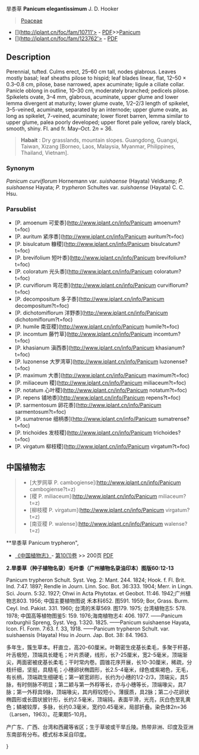 旱黍草 **Panicum elegantissimum** J. D. Hooker

> [Poaceae](http://www.iplant.cn/info/Poaceae?t=foc)
* [](http://iplant.cn/foc/fam/10711'> - [PDF](http://iplant.cn/foc/pdf/Poaceae.pdf)>>[Panicum](http://www.iplant.cn/info/Panicum?t=foc)
* [](http://iplant.cn/foc/fam/123762'> - [PDF](http://www.iplant.cn/foc/pdf/Panicum.pdf)

## Description

Perennial, tufted. Culms erect, 25–60 cm tall, nodes glabrous. Leaves mostly basal; leaf sheaths pilose to hispid; leaf blades linear, flat, 12–50 × 0.3–0.8 cm, pilose, base narrowed, apex acuminate; ligule a ciliate collar. Panicle oblong in outline, 10–30 cm, moderately branched; pedicels pilose. Spikelets ovate, 3–4 mm, glabrous, acuminate, upper glume and lower lemma divergent at maturity; lower glume ovate, 1/2–2/3 length of spikelet, 3–5-veined, acuminate, separated by an internode; upper glume ovate, as long as spikelet, 7-veined, acuminate; lower floret barren, lemma similar to upper glume, palea poorly developed; upper floret pale yellow, rarely black, smooth, shiny. Fl. and fr. May–Oct. 2*n* = 36.


> **Habait** : 
> Dry grasslands, mountain slopes. Guangdong, Guangxi, Taiwan, Xizang [Borneo, Laos, Malaysia, Myanmar, Philippines, Thailand, Vietnam].

### Synonym
*Panicum curviflorum* Hornemann var. *suishaense* (Hayata) Veldkamp; *P. suishaense* Hayata; *P. trypheron* Schultes var. *suishaense* (Hayata) C. C. Hsu.

### Parsublist

* [P.  amoenum  可爱黍](http://www.iplant.cn/info/Panicum amoenum?t=foc)
* [P.  auritum  紧序黍](http://www.iplant.cn/info/Panicum auritum?t=foc)
* [P.  bisulcatum  糠稷](http://www.iplant.cn/info/Panicum bisulcatum?t=foc)
* [P.  brevifolium  短叶黍](http://www.iplant.cn/info/Panicum brevifolium?t=foc)
* [P.  coloratum  光头黍](http://www.iplant.cn/info/Panicum coloratum?t=foc)
* [P.  curviflorum  弯花黍](http://www.iplant.cn/info/Panicum curviflorum?t=foc)
* [P.  decompositum  多子黍](http://www.iplant.cn/info/Panicum decompositum?t=foc)
* [P.  dichotomiflorum  洋野黍](http://www.iplant.cn/info/Panicum dichotomiflorum?t=foc)
* [P.  humile  南亚稷](http://www.iplant.cn/info/Panicum humile?t=foc)
* [P.  incomtum  藤竹草](http://www.iplant.cn/info/Panicum incomtum?t=foc)
* [P.  khasianum  滇西黍](http://www.iplant.cn/info/Panicum khasianum?t=foc)
* [P.  luzonense  大罗湾草](http://www.iplant.cn/info/Panicum luzonense?t=foc)
* [P.  maximum  大黍](http://www.iplant.cn/info/Panicum maximum?t=foc)
* [P.  miliaceum  稷](http://www.iplant.cn/info/Panicum miliaceum?t=foc)
* [P.  notatum  心叶稷](http://www.iplant.cn/info/Panicum notatum?t=foc)
* [P.  repens  铺地黍](http://www.iplant.cn/info/Panicum repens?t=foc)
* [P.  sarmentosum  卵花黍](http://www.iplant.cn/info/Panicum sarmentosum?t=foc)
* [P.  sumatrense  细柄黍](http://www.iplant.cn/info/Panicum sumatrense?t=foc)
* [P.  trichoides  发枝稷](http://www.iplant.cn/info/Panicum trichoides?t=foc)
* [P.  virgatum  柳枝稷](http://www.iplant.cn/info/Panicum virgatum?t=foc)


## 中国植物志

> * [大罗网草  P.  cambogiense](http://www.iplant.cn/info/Panicum cambogiense?t=z)
> * [稷  P.  miliaceum](http://www.iplant.cn/info/Panicum miliaceum?t=z)
> * [柳枝稷  P.  virgatum](http://www.iplant.cn/info/Panicum virgatum?t=z)
> * [南亚稷  P.  walense](http://www.iplant.cn/info/Panicum walense?t=z)


**旱黍草 Panicum trypheron",


* [《中国植物志》](http://www.iplant.cn/frps)- [第10(1)卷](http://www.iplant.cn/frps/vol/10(1)) >> 200页 [PDF](http://www.iplant.cn/frps/pdf/10(1)/200a.pdf)

**2.旱黍草（种子植物名录）毛叶黍（广州植物名录油印本）图版60:12-13**

Panicum trypheron Schult. Syst. Veg. 2: Mant. 244. 1824; Hook. f. Fl. Brit. Ind. 7:47. 1897; Rendle in Journ. Linn. Soc. Bot. 36:333. 1904; Merr. in Lingn. Sci. Journ. 5:32. 1927; Ohwi in Acta Phytotax. et Geobot. 11:46. 1942;广州植物志803. 1956; 中国主要植物图说 禾本科652. 图591. 1959; Bor, Grass. Burm. Ceyl. Ind. Pakist. 331. 1960; 台湾的禾草569. 图179. 1975; 台湾植物志5: 578. 1978; 中国高等植物图鉴5: 159. 1976;海南植物志4: 406. 1977. ——Panicum roxburghii Spreng, Syst. Veg. 1:320. 1825. ——Panicum suishaense Hayata, Icon. Fl. Form. 7:63. f. 33, 1918. ——Panicum trypheron Schult. var. suishaensis (Hayata) Hsu in Journ. Jap. Bot. 38: 84. 1963.

多年生，簇生草本。秆直立，高20-60厘米。叶鞘密生疣基长柔毛，多聚于秆基，叶舌极短，顶端具长睫毛；叶片质硬，线形，长7-25厘米，宽2-5毫米，顶端渐尖，两面密被疣基长柔毛；干时常内卷。圆锥花序开展，长10-30厘米，稀疏，分枝纤细，坚挺，具糙毛；小穗卵状椭圆形，长2.5-4毫米，绿色或紫褐色，无毛，有长柄，顶端疏生细硬毛；第一颖宽卵形，长约为小穗的1/2-2/3，顶端尖，具5脉，有时侧脉不明显；第二颖与第一外稃等长，亦与小穗等长，顶端喙尖，具7脉；第一外稃具9脉，顶端喙尖，其内稃较短小，薄膜质，具2脉；第二小花卵状椭圆形或长圆状披针形，长约2.5毫米，顶端钝，表面平滑，光亮，灰白色至乳黄色；鳞被较厚，多脉，长约0.3毫米，宽约0.45毫米，局部折叠。染色体2n=36（Larsen，1963）。花果期5-10月。

产广东、广西、台湾和西藏等省区；生于草坡或干旱丘陵。热带非洲、印度及亚洲东南部有分布。模式标本采自印度。

}